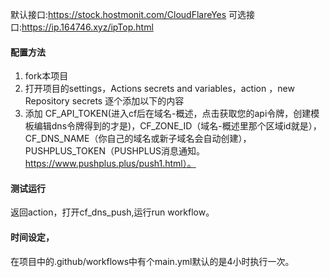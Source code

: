 默认接口:https://stock.hostmonit.com/CloudFlareYes
可选接口:https://ip.164746.xyz/ipTop.html
#### 配置方法
1. fork本项目
2. 打开项目的settings，Actions secrets and variables，action  ，new  Repository secrets 逐个添加以下的内容
4. 添加 CF_API_TOKEN(进入cf后在域名-概述，点击获取您的api令牌，创建模板编辑dns令牌得到的才是)，CF_ZONE_ID（域名-概述里那个区域id就是），CF_DNS_NAME（你自己的域名或新子域名会自动创建），PUSHPLUS_TOKEN（PUSHPLUS消息通知。https://www.pushplus.plus/push1.html）。
#### 测试运行
返回action，打开cf_dns_push,运行run workflow。
#### 时间设定，
在项目中的.github/workflows中有个main.yml默认的是4小时执行一次。
